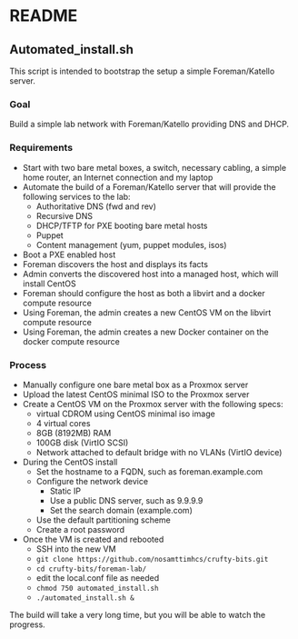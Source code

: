 # README

## Automated_install.sh
This script is intended to bootstrap the setup a simple Foreman/Katello server.

### Goal
Build a simple lab network with Foreman/Katello providing DNS and DHCP.

### Requirements
* Start with two bare metal boxes, a switch, necessary cabling, a simple home router, an Internet connection and my laptop
* Automate the build of a Foreman/Katello server that will provide the following services to the lab:
  * Authoritative DNS (fwd and rev)
  * Recursive DNS
  * DHCP/TFTP for PXE booting bare metal hosts
  * Puppet
  * Content management (yum, puppet modules, isos)
* Boot a PXE enabled host
* Foreman discovers the host and displays its facts
* Admin converts the discovered host into a managed host, which will install CentOS
* Foreman should configure the host as both a libvirt and a docker compute resource
* Using Foreman, the admin creates a new CentOS VM on the libvirt compute resource
* Using Foreman, the admin creates a new Docker container on the docker compute resource

### Process
* Manually configure one bare metal box as a Proxmox server
* Upload the latest CentOS minimal ISO to the Proxmox server
* Create a CentOS VM on the Proxmox server with the following specs:
  * virtual CDROM using CentOS minimal iso image
  * 4 virtual cores
  * 8GB (8192MB) RAM
  * 100GB disk (VirtIO SCSI)
  * Network attached to default bridge with no VLANs (VirtIO device)
* During the CentOS install
  * Set the hostname to a FQDN, such as foreman.example.com
  * Configure the network device
    * Static IP
    * Use a public DNS server, such as 9.9.9.9
    * Set the search domain (example.com)
  * Use the default partitioning scheme
  * Create a root password
* Once the VM is created and rebooted
  * SSH into the new VM
  * `git clone https://github.com/nosamttimhcs/crufty-bits.git`
  * `cd crufty-bits/foreman-lab/`
  * edit the local.conf file as needed
  * `chmod 750 automated_install.sh`
  * `./automated_install.sh &`


The build will take a very long time, but you will be able to watch the progress.
